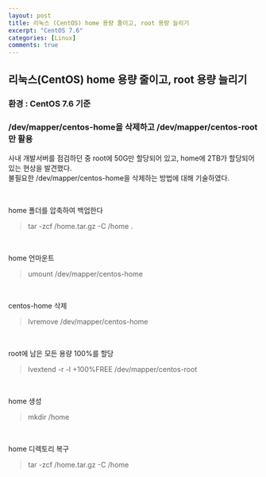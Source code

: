 ```yaml
---
layout: post
title: 리눅스 (CentOS) home 용량 줄이고, root 용량 늘리기
excerpt: "CentOS 7.6"
categories: [Linux]
comments: true
---
```


## 리눅스(CentOS) home 용량 줄이고, root 용량 늘리기

### 환경 : CentOS 7.6 기준  
### /dev/mapper/centos-home을 삭제하고 /dev/mapper/centos-root만 활용

사내 개발서버를 점검하던 중 root에 50G만 할당되어 있고, home에 2TB가 할당되어 있는 현상을 발견했다.  
불필요한 /dev/mapper/centos-home을 삭제하는 방법에 대해 기술하였다.

<br/>

home 폴더를 압축하여 백업한다
> tar -zcf /home.tar.gz -C /home .  

<br/>

home 언마운트
> umount /dev/mapper/centos-home

<br/>

centos-home 삭제
> lvremove /dev/mapper/centos-home

<br/>

root에 남은 모든 용량 100%를 할당

> lvextend -r -l +100%FREE /dev/mapper/centos-root

<br/>

home 생성

> mkdir /home

<br/>

home 디렉토리 복구

> tar -zcf /home.tar.gz -C /home


